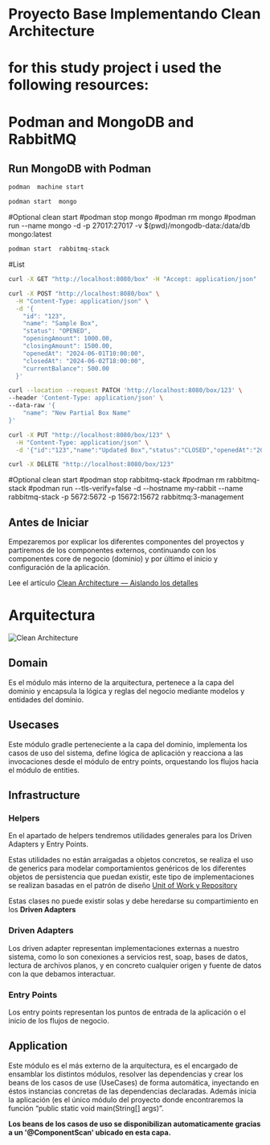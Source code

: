 # Proyecto Base Implementando Clean Architecture

# for this study project i used the following resources:

# Podman and MongoDB and RabbitMQ
## Run MongoDB with Podman

```sh
podman  machine start
```

```sh
podman start  mongo
```
#Optional clean start
#podman stop  mongo
#podman rm  mongo
#podman run --name mongo -d -p 27017:27017 -v $(pwd)/mongodb-data:/data/db mongo:latest

```sh
podman start  rabbitmq-stack
```

#List
```sh
curl -X GET "http://localhost:8080/box" -H "Accept: application/json"
```

```sh
curl -X POST "http://localhost:8080/box" \
  -H "Content-Type: application/json" \
  -d '{
    "id": "123",
    "name": "Sample Box",
    "status": "OPENED",
    "openingAmount": 1000.00,
    "closingAmount": 1500.00,
    "openedAt": "2024-06-01T10:00:00",
    "closedAt": "2024-06-02T18:00:00",
    "currentBalance": 500.00
  }'
```

```sh
curl --location --request PATCH 'http://localhost:8080/box/123' \
--header 'Content-Type: application/json' \
--data-raw '{
    "name": "New Partial Box Name"
}'
```

```sh
curl -X PUT "http://localhost:8080/box/123" \
  -H "Content-Type: application/json" \
  -d '{"id":"123","name":"Updated Box","status":"CLOSED","openedAt":"2024-06-01T10:00:00Z","closedAt":"2024-06-02T18:00:00Z","closingAmount":1500,"currentBalance":0}'
```

```sh
curl -X DELETE "http://localhost:8080/box/123"
```



#Optional clean start
#podman stop  rabbitmq-stack
#podman rm  rabbitmq-stack
#podman run --tls-verify=false -d --hostname my-rabbit --name rabbitmq-stack -p 5672:5672 -p 15672:15672 rabbitmq:3-management


## Antes de Iniciar

Empezaremos por explicar los diferentes componentes del proyectos y partiremos de los componentes externos, continuando con los componentes core de negocio (dominio) y por último el inicio y configuración de la aplicación.

Lee el artículo [Clean Architecture — Aislando los detalles](https://medium.com/bancolombia-tech/clean-architecture-aislando-los-detalles-4f9530f35d7a)

# Arquitectura

![Clean Architecture](https://miro.medium.com/max/1400/1*ZdlHz8B0-qu9Y-QO3AXR_w.png)

## Domain

Es el módulo más interno de la arquitectura, pertenece a la capa del dominio y encapsula la lógica y reglas del negocio mediante modelos y entidades del dominio.

## Usecases

Este módulo gradle perteneciente a la capa del dominio, implementa los casos de uso del sistema, define lógica de aplicación y reacciona a las invocaciones desde el módulo de entry points, orquestando los flujos hacia el módulo de entities.

## Infrastructure

### Helpers

En el apartado de helpers tendremos utilidades generales para los Driven Adapters y Entry Points.

Estas utilidades no están arraigadas a objetos concretos, se realiza el uso de generics para modelar comportamientos
genéricos de los diferentes objetos de persistencia que puedan existir, este tipo de implementaciones se realizan
basadas en el patrón de diseño [Unit of Work y Repository](https://medium.com/@krzychukosobudzki/repository-design-pattern-bc490b256006)

Estas clases no puede existir solas y debe heredarse su compartimiento en los **Driven Adapters**

### Driven Adapters

Los driven adapter representan implementaciones externas a nuestro sistema, como lo son conexiones a servicios rest,
soap, bases de datos, lectura de archivos planos, y en concreto cualquier origen y fuente de datos con la que debamos
interactuar.

### Entry Points

Los entry points representan los puntos de entrada de la aplicación o el inicio de los flujos de negocio.

## Application

Este módulo es el más externo de la arquitectura, es el encargado de ensamblar los distintos módulos, resolver las dependencias y crear los beans de los casos de use (UseCases) de forma automática, inyectando en éstos instancias concretas de las dependencias declaradas. Además inicia la aplicación (es el único módulo del proyecto donde encontraremos la función “public static void main(String[] args)”.

**Los beans de los casos de uso se disponibilizan automaticamente gracias a un '@ComponentScan' ubicado en esta capa.**

